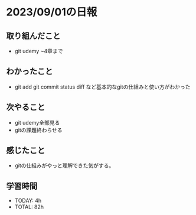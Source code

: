 # 2023/09/01の日報


## 取り組んだこと
- git udemy ~4章まで

 
## わかったこと
- git add git commit status diff など基本的なgitの仕組みと使い方がわかった


## 次やること
- git udemy全部見る
- gitの課題終わらせる

## 感じたこと
- gitの仕組みがやっと理解できた気がする。


## 学習時間
- TODAY: 4h
- TOTAL: 82h
